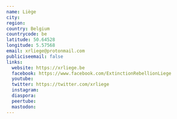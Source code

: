 ```yaml
---
name: Liège
city:
region:
country: Belgium
countrycode: be
latitude: 50.64528
longitude: 5.57568
email: xrliege@protonmail.com
publiciseemail: false
links:
  website: https://xrliege.be
  facebook: https://www.facebook.com/ExtinctionRebellionLiege
  youtube:
  twitter: https://twitter.com/xrliege
  instagram:
  diaspora:
  peertube:
  mastodon:
---
```

